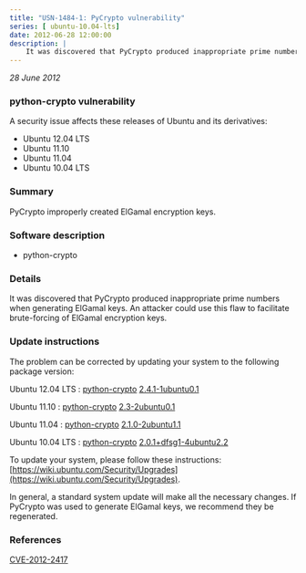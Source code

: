 ```yaml
---
title: "USN-1484-1: PyCrypto vulnerability"
series: [ ubuntu-10.04-lts]
date: 2012-06-28 12:00:00
description: |
    It was discovered that PyCrypto produced inappropriate prime numbers when generating ElGamal keys. An attacker could use this flaw to facilitate brute-forcing of ElGamal encryption keys. 
--- 
```

 
 

*28 June 2012*

### python-crypto vulnerability

A security issue affects these releases of Ubuntu and its derivatives:

* Ubuntu 12.04 LTS
* Ubuntu 11.10
* Ubuntu 11.04
* Ubuntu 10.04 LTS

### Summary

PyCrypto improperly created ElGamal encryption keys. 

### Software description

* python-crypto 

### Details

It was discovered that PyCrypto produced inappropriate prime numbers when generating ElGamal keys. An attacker could use this flaw to facilitate brute-forcing of ElGamal encryption keys. 

### Update instructions

The problem can be corrected by updating your system to the following package version:

Ubuntu 12.04 LTS
 : [python-crypto](https://launchpad.net/ubuntu/+source/python-crypto) <span> [2.4.1-1ubuntu0.1](https://launchpad.net/ubuntu/+source/python-crypto/2.4.1-1ubuntu0.1) </span> 

Ubuntu 11.10
 : [python-crypto](https://launchpad.net/ubuntu/+source/python-crypto) <span> [2.3-2ubuntu0.1](https://launchpad.net/ubuntu/+source/python-crypto/2.3-2ubuntu0.1) </span> 

Ubuntu 11.04
 : [python-crypto](https://launchpad.net/ubuntu/+source/python-crypto) <span> [2.1.0-2ubuntu1.1](https://launchpad.net/ubuntu/+source/python-crypto/2.1.0-2ubuntu1.1) </span> 

Ubuntu 10.04 LTS
 : [python-crypto](https://launchpad.net/ubuntu/+source/python-crypto) <span> [2.0.1+dfsg1-4ubuntu2.2](https://launchpad.net/ubuntu/+source/python-crypto/2.0.1+dfsg1-4ubuntu2.2) </span> 

To update your system, please follow these instructions: [https://wiki.ubuntu.com/Security/Upgrades](https://wiki.ubuntu.com/Security/Upgrades).

In general, a standard system update will make all the necessary changes. If PyCrypto was used to generate ElGamal keys, we recommend they be regenerated. 

### References

 
 [CVE-2012-2417](http://people.ubuntu.com/~ubuntu-security/cve/CVE-2012-2417)
 

